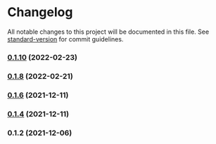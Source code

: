 # Changelog

All notable changes to this project will be documented in this file. See [standard-version](https://github.com/conventional-changelog/standard-version) for commit guidelines.

### [0.1.10](https://github.com/adamringhede/three-shader-graph/compare/v0.1.8...v0.1.10) (2022-02-23)

### [0.1.8](https://github.com/adamringhede/three-shader-graph/compare/v0.1.6...v0.1.8) (2022-02-21)

### [0.1.6](https://github.com/adamringhede/three-shader-graph/compare/v0.1.4...v0.1.6) (2021-12-11)

### [0.1.4](https://github.com/adamringhede/three-shader-graph/compare/v0.1.2...v0.1.4) (2021-12-11)

### 0.1.2 (2021-12-06)
